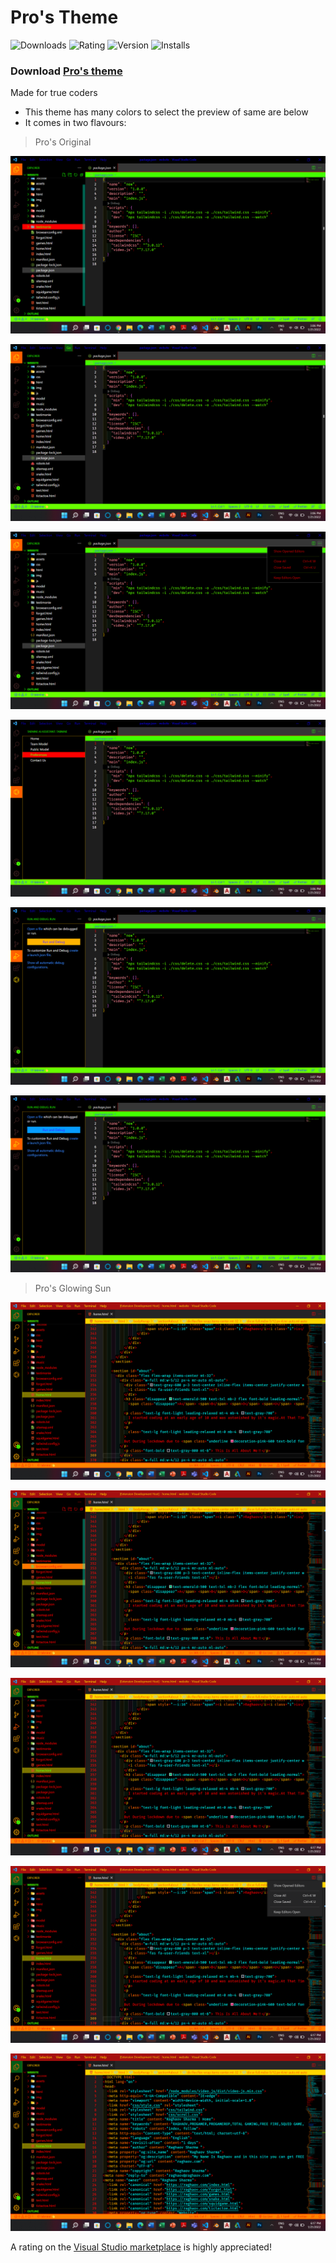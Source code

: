 # Pro's Theme

![Downloads](https://vsmarketplacebadge.apphb.com/downloads/ProGamer.pro-ggamer.svg)
![Rating](https://vsmarketplacebadge.apphb.com/rating-star/ProGamer.pro-ggamer.svg)
![Version](https://vsmarketplacebadge.apphb.com/version/ProGamer.pro-ggamer.svg)
![Installs](https://vsmarketplacebadge.apphb.com/installs/ProGamer.pro-ggamer.svg) 
### Download [  Pro's theme](https://marketplace.visualstudio.com/items?itemName=ProGamer.pro-ggamer)
Made for true coders
- This theme has many colors to select the preview of same are below
-  It comes in two flavours:

> Pro's Original
> 
![This is Main Theme](./img/Screenshot3.png)
>
![This is Main Theme](./img/Screenshot4.png)
>
![This is Main Theme](./img/Screenshot5.png)
>
![This is Main Theme](./img/Screenshot(6).png)
>
![This is Main Theme](./img/Screenshot(7).png)
>
![This is Main Theme](./img/Screenshot(8).png)
> Pro's Glowing Sun
> 
>
![This is Glowing Sun Theme](./img/Screenshot(11).png)
>
![This is Glowing Sun Theme](./img/Screenshot(12).png)
>
![This is Glowing Sun Theme](./img/Screenshot(13).png)
>
![This is Glowing Sun Theme](./img/Screenshot(14).png)
>
![This is Glowing Sun Theme](./img/Screenshot(15).png)
>

A rating on the [Visual Studio marketplace](https://marketplace.visualstudio.com/items?itemName=ProGamer.pro-ggamer) is highly appreciated!
